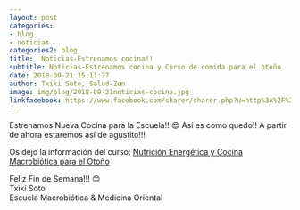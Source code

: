 ```yaml
---
layout: post
categories:
- blog
- noticias
categories2: blog
title:  Noticias-Estrenamos cocina!!
subtitle: Noticias-Estrenamos cocina y Curso de comida para el otoño
date: 2018-09-21 15:11:27
author: Txiki Soto, Salud-Zen
image: img/blog/2018-09-21noticias-cocina.jpg
linkfacebook: https://www.facebook.com/sharer/sharer.php?u=http%3A%2F%2Fwww.salud-zen.com%2Fblog%2F2018%2F09%2F21%2Fnoticias-cocina.html&amp;src=sdkpreparse
---
```

Estrenamos Nueva Cocina para la Escuela!! 😍
Así es como quedo!! A partir de ahora estaremos así de agustito!!!

Os dejo la información del curso:
[Nutrición Energética y Cocina Macrobiótica para el Otoño][curso]

Feliz Fin de Semana!!! 😊  
Txiki Soto  
Escuela Macrobiótica & Medicina Oriental

[curso]:{{site.url}}{{site.baseurl}}/evento/2018/10/07/curso-cocina-otono.html
